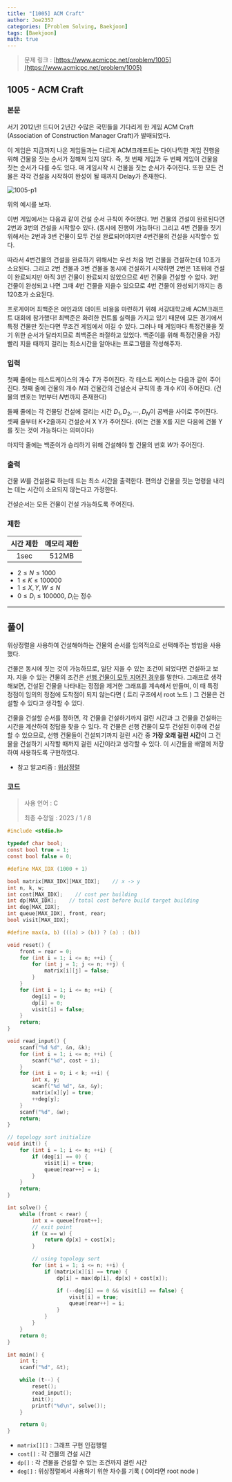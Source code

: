 ```yaml
---
title: "[1005] ACM Craft"
author: Joe2357
categories: [Problem Solving, Baekjoon]
tags: [Baekjoon]
math: true
---
```


> 문제 링크 : [https://www.acmicpc.net/problem/1005](https://www.acmicpc.net/problem/1005)

## 1005 - ACM Craft

### 본문

서기 2012년! 드디어 2년간 수많은 국민들을 기다리게 한 게임 ACM Craft (Association of Construction Manager Craft)가 발매되었다.

이 게임은 지금까지 나온 게임들과는 다르게 ACM크래프트는 다이나믹한 게임 진행을 위해 건물을 짓는 순서가 정해져 있지 않다. 즉, 첫 번째 게임과 두 번째 게임이 건물을 짓는 순서가 다를 수도 있다. 매 게임시작 시 건물을 짓는 순서가 주어진다. 또한 모든 건물은 각각 건설을 시작하여 완성이 될 때까지 Delay가 존재한다.

![1005-p1](https://onlinejudgeimages.s3-ap-northeast-1.amazonaws.com/upload/201003/star.JPG)

위의 예시를 보자.

이번 게임에서는 다음과 같이 건설 순서 규칙이 주어졌다. 1번 건물의 건설이 완료된다면 2번과 3번의 건설을 시작할수 있다. (동시에 진행이 가능하다) 그리고 4번 건물을 짓기 위해서는 2번과 3번 건물이 모두 건설 완료되어야지만 4번건물의 건설을 시작할수 있다.

따라서 4번건물의 건설을 완료하기 위해서는 우선 처음 1번 건물을 건설하는데 10초가 소요된다. 그리고 2번 건물과 3번 건물을 동시에 건설하기 시작하면 2번은 1초뒤에 건설이 완료되지만 아직 3번 건물이 완료되지 않았으므로 4번 건물을 건설할 수 없다. 3번 건물이 완성되고 나면 그때 4번 건물을 지을수 있으므로 4번 건물이 완성되기까지는 총 120초가 소요된다.

프로게이머 최백준은 애인과의 데이트 비용을 마련하기 위해 서강대학교배 ACM크래프트 대회에 참가했다! 최백준은 화려한 컨트롤 실력을 가지고 있기 때문에 모든 경기에서 특정 건물만 짓는다면 무조건 게임에서 이길 수 있다. 그러나 매 게임마다 특정건물을 짓기 위한 순서가 달라지므로 최백준은 좌절하고 있었다. 백준이를 위해 특정건물을 가장 빨리 지을 때까지 걸리는 최소시간을 알아내는 프로그램을 작성해주자.



### 입력

첫째 줄에는 테스트케이스의 개수 $T$가 주어진다. 각 테스트 케이스는 다음과 같이 주어진다. 첫째 줄에 건물의 개수 $N$과 건물간의 건설순서 규칙의 총 개수 $K$이 주어진다. (건물의 번호는 1번부터 $N$번까지 존재한다) 

둘째 줄에는 각 건물당 건설에 걸리는 시간 $D_1, D_2, \cdots, D_N$이 공백을 사이로 주어진다. 셋째 줄부터 $K$+2줄까지 건설순서 X Y가 주어진다. (이는 건물 X를 지은 다음에 건물 Y를 짓는 것이 가능하다는 의미이다) 

마지막 줄에는 백준이가 승리하기 위해 건설해야 할 건물의 번호 $W$가 주어진다.



### 출력

건물 $W$를 건설완료 하는데 드는 최소 시간을 출력한다. 편의상 건물을 짓는 명령을 내리는 데는 시간이 소요되지 않는다고 가정한다.

건설순서는 모든 건물이 건설 가능하도록 주어진다.



### 제한

| 시간 제한 | 메모리 제한 |
| :-------: | :---------: |
|   1sec    |    512MB    |

- $2 \leq N \leq 1000$
- $1 \leq K \leq 100000$
- $1 \leq X, Y, W \leq N$
- $0 \leq D_i \leq 100000$, $D_i$는 정수

---



## 풀이

위상정렬을 사용하여 건설해야하는 건물의 순서를 임의적으로 선택해주는 방법을 사용했다.

건물은 동시에 짓는 것이 가능하므로, 일단 지을 수 있는 조건이 되었다면 건설하고 보자. 지을 수 있는 건물의 조건은 <u>선행 건물이 모두 지어진 경우</u>를 말한다. 그래프로 생각해보면, 건설된 건물을 나타내는 정점을 제거한 그래프를 계속해서 만들며, 이 때 특정 정점이 임의의 정점에 도착점이 되지 않는다면 ( 트리 구조에서 root 노드 ) 그 건물은 건설할 수 있다고 생각할 수 있다.

건물을 건설할 순서를 정하면, 각 건물을 건설하기까지 걸린 시간과 그 건물을 건설하는 시간을 계산하여 정답을 찾을 수 있다. 각 건물은 선행 건물이 모두 건설된 이후에 건설할 수 있으므로, 선행 건물들이 건설되기까지 걸린 시간 중 **가장 오래 걸린 시간**이 그 건물을 건설하기 시작할 때까지 걸린 시간이라고 생각할 수 있다. 이 시간들을 배열에 저장하여 사용하도록 구현하였다.

- 참고 알고리즘 : [위상정렬](https://joe2357.github.io/posts/Topological-Sort/)



### 코드

> 사용 언어 : C  
>
> 최종 수정일 : 2023 / 1 / 8

```c
#include <stdio.h>

typedef char bool;
const bool true = 1;
const bool false = 0;

#define MAX_IDX (1000 + 1)

bool matrix[MAX_IDX][MAX_IDX];    // x -> y
int n, k, w;
int cost[MAX_IDX];    // cost per building
int dp[MAX_IDX];    // total cost before build target building
int deg[MAX_IDX];
int queue[MAX_IDX], front, rear;
bool visit[MAX_IDX];

#define max(a, b) (((a) > (b)) ? (a) : (b))

void reset() {
    front = rear = 0;
    for (int i = 1; i <= n; ++i) {
        for (int j = 1; j <= n; ++j) {
            matrix[i][j] = false;
        }
    }
    for (int i = 1; i <= n; ++i) {
        deg[i] = 0;
        dp[i] = 0;
        visit[i] = false;
    }
    return;
}

void read_input() {
    scanf("%d %d", &n, &k);
    for (int i = 1; i <= n; ++i) {
        scanf("%d", cost + i);
    }
    for (int i = 0; i < k; ++i) {
        int x, y;
        scanf("%d %d", &x, &y);
        matrix[x][y] = true;
        ++deg[y];
    }
    scanf("%d", &w);
    return;
}

// topology sort initialize
void init() {
    for (int i = 1; i <= n; ++i) {
        if (deg[i] == 0) {
            visit[i] = true;
            queue[rear++] = i;
        }
    }
    return;
}

int solve() {
    while (front < rear) {
        int x = queue[front++];
        // exit point
        if (x == w) {
            return dp[x] + cost[x];
        }

        // using topology sort
        for (int i = 1; i <= n; ++i) {
            if (matrix[x][i] == true) {
                dp[i] = max(dp[i], dp[x] + cost[x]);

                if (--deg[i] == 0 && visit[i] == false) {
                    visit[i] = true;
                    queue[rear++] = i;
                }
            }
        }
    }
    return 0;
}

int main() {
    int t;
    scanf("%d", &t);

    while (t--) {
        reset();
        read_input();
        init();
        printf("%d\n", solve());
    }

    return 0;
}
```

- `matrix[][]` : 그래프 구현 인접행렬
- `cost[]` : 각 건물의 건설 시간
- `dp[]` : 각 건물을 건설할 수 있는 조건까지 걸린 시간
- `deg[]` : 위상정렬에서 사용하기 위한 차수를 기록 ( 0이라면 root node )